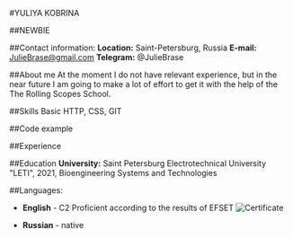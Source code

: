 #YULIYA KOBRINA

##NEWBIE

##Contact information:
**Location:** Saint-Petersburg, Russia
**E-mail:** JulieBrase@gmail.com
**Telegram:** @JulieBrase

##About me
At the moment I do not have relevant experience, but in the near future I am going to make a lot of effort to get it with the help of the The Rolling Scopes School.

##Skills
Basic HTTP, CSS, GIT

##Code example

##Experience

##Education
**University:** Saint Petersburg Electrotechnical University "LETI", 2021, Bioengineering Systems and Technologies

##Languages:
* **English** - C2 Proficient according to the results of EFSET ![Certificate](https://www.efset.org/cert/9oybM4)

* **Russian** - native